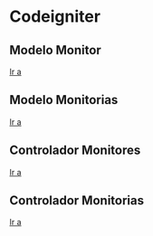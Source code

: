 # Codeigniter

## Modelo Monitor
[Ir a](https://github.com/WinstonR96/Prueba-IDI/blob/master/backend/application/models/MonitorModel.php)

## Modelo Monitorias
[Ir a](https://github.com/WinstonR96/Prueba-IDI/blob/master/backend/application/models/MonitoriasModel.php)

## Controlador Monitores
[Ir a](https://github.com/WinstonR96/Prueba-IDI/blob/master/backend/application/controllers/Monitor.php)

## Controlador Monitorias
[Ir a](https://github.com/WinstonR96/Prueba-IDI/blob/master/backend/application/controllers/Monitorias.php)